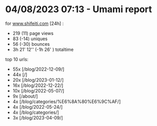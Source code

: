 # 04/08/2023 07:13 - Umami report
for www.shifeiti.com [24h] :

 - 219 (11) page views
 - 83 (-14) uniques
 - 56 (-30) bounces
 - 3h 21' 12'' (-1h 26' ) totaltime


top 10 urls:
 - 55x [/blog/2022-12-09/]
 - 44x [/]
 - 20x [/blog/2023-01-12/]
 - 16x [/blog/2022-12-22/]
 - 10x [/blog/2022-05-07/]
 - 9x [/about/]
 - 4x [/blog/categories/%E6%8A%80%E6%9C%AF/]
 - 4x [/blog/2022-05-24/]
 - 4x [/blog/categories/]
 - 3x [/blog/2023-04-09/]


